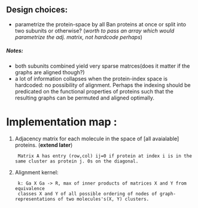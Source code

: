 ## Design choices: 


- parametrize the protein-space by all Ban proteins at once 
or split into two subunits or otherwise? (*worth to pass an array which would parametrize the adj. matrix, not hardcode perhaps*)



##### Notes:

- both subunits combined yield very sparse matrces(does it matter if the graphs are aligned though?)
- a lot of information collapses when the protein-index space is hardcoded: no possibility of alignment. Perhaps the indexing
should be predicated on the functional properties of proteins such that the resulting graphs can be permuted and aligned optimally.







# Implementation map :

1. Adjacency matrix for each molecule in the space of [all avaialable] proteins. (__extend later__)

        Matrix A has entry (row,col) ij=0 if protein at index i is in the same cluster as protein j. 0s on the diagonal.

2. Alignment kernel:

        k: Ga X Ga -> R, max of inner products of matrices X and Y from equivalence 
        classes X and Y of all possible ordering of nodes of graph-representations of two molecules's(X, Y) clusters.



